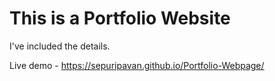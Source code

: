 # This is a Portfolio Website
I've included the details.

Live demo - https://sepuripavan.github.io/Portfolio-Webpage/
